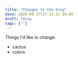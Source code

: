 ```yaml
---
title: "Changes to the blog"
date: 2020-09-17T17:17:51-04:00
draft: false
tags: [""]
---
```


Things I'd like to change.
- cactus
- colors
